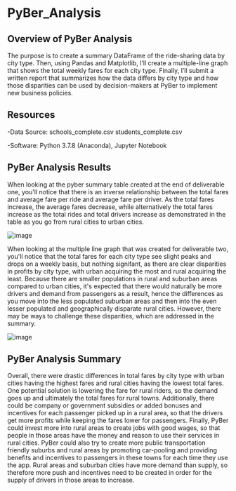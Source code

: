 # PyBer_Analysis

## Overview of PyBer Analysis
The purpose is to create a summary DataFrame of the ride-sharing data by city type. Then, using Pandas and Matplotlib, I’ll create a multiple-line graph that shows the total weekly fares for each city type. Finally, I’ll submit a written report that summarizes how the data differs by city type and how those disparities can be used by decision-makers at PyBer to implement new business policies.

## Resources
-Data Source: schools_complete.csv
              students_complete.csv

-Software: Python 3.7.8 (Anaconda), Jupyter Notebook

## PyBer Analysis Results
When looking at the pyber summary table created at the end of deliverable one, you'll notice that there is an inverse relationship between the total fares and average fare per ride and average fare per driver. As the total fares increase, the average fares decrease, while alternatively the total fares increase as the total rides and total drivers increase as demonstrated in the table as you go from rural cities to urban cities. 

![image](https://user-images.githubusercontent.com/70483866/95028139-bdc0f300-0663-11eb-9a6d-50a27fcf7ddd.png)

When looking at the multiple line graph that was created for deliverable two, you'll notice that the total fares for each city type see slight peaks and drops on a weekly basis, but nothing signifant, as there are clear disparities in profits by city type, with urban acquiring the most and rural acquiring the least. Because there are smaller populations in rural and suburban areas compared to urban cities, it's expected that there would naturally be more drivers and demand from passengers as a result, hence the differences as you move into the less populated suburban areas and then into the even lesser populated and geographically disparate rural cities. However, there may be ways to challenge these disparities, which are addressed in the summary.

![image](https://user-images.githubusercontent.com/70483866/95028165-e5b05680-0663-11eb-9e04-4bc0f55bef16.png)
      
## PyBer Analysis Summary

Overall, there were drastic differences in total fares by city type with urban cities having the highest fares and rural cities having the lowest total fares. One potential solution is lowering the fare for rural riders, so the demand goes up and ultimately the total fares for rural towns. Additionally, there could be company or government subsidies or added bonuses and incentives for each passenger picked up in a rural area, so that the drivers get more profits while keeping the fares lower for passengers. Finally, PyBer could invest more into rural areas to create jobs with good wages, so that people in those areas have the money and reason to use their services in rural cities. PyBer could also try to create more public transportation friendly suburbs and rural areas by promoting car-pooling and providing benefits and incentives to passengers in these towns for each time they use the app. Rural areas and suburban cities have more demand than supply, so therefore more push and incentives need to be created in order for the supply of drivers in those areas to increase.

  


